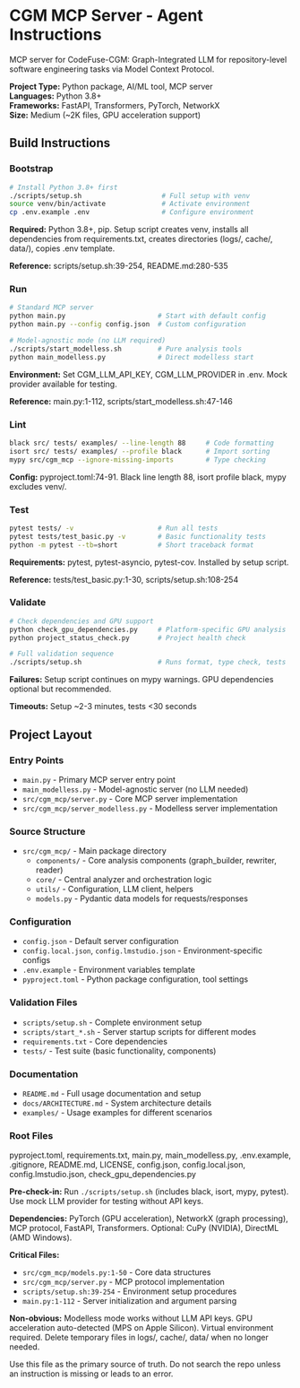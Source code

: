 # CGM MCP Server - Agent Instructions

MCP server for CodeFuse-CGM: Graph-Integrated LLM for repository-level software engineering tasks via Model Context Protocol.

**Project Type:** Python package, AI/ML tool, MCP server  
**Languages:** Python 3.8+  
**Frameworks:** FastAPI, Transformers, PyTorch, NetworkX  
**Size:** Medium (~2K files, GPU acceleration support)

## Build Instructions

### Bootstrap
```bash
# Install Python 3.8+ first
./scripts/setup.sh                    # Full setup with venv
source venv/bin/activate              # Activate environment  
cp .env.example .env                  # Configure environment
```

**Required:** Python 3.8+, pip. Setup script creates venv, installs all dependencies from requirements.txt, creates directories (logs/, cache/, data/), copies .env template.

**Reference:** scripts/setup.sh:39-254, README.md:280-535

### Run
```bash
# Standard MCP server
python main.py                       # Start with default config
python main.py --config config.json  # Custom configuration

# Model-agnostic mode (no LLM required)
./scripts/start_modelless.sh         # Pure analysis tools
python main_modelless.py             # Direct modelless start
```

**Environment:** Set CGM_LLM_API_KEY, CGM_LLM_PROVIDER in .env. Mock provider available for testing.

**Reference:** main.py:1-112, scripts/start_modelless.sh:47-146

### Lint
```bash
black src/ tests/ examples/ --line-length 88     # Code formatting
isort src/ tests/ examples/ --profile black      # Import sorting
mypy src/cgm_mcp --ignore-missing-imports        # Type checking
```

**Config:** pyproject.toml:74-91. Black line length 88, isort profile black, mypy excludes venv/.

### Test
```bash
pytest tests/ -v                     # Run all tests
pytest tests/test_basic.py -v        # Basic functionality tests
python -m pytest --tb=short          # Short traceback format
```

**Requirements:** pytest, pytest-asyncio, pytest-cov. Installed by setup script.

**Reference:** tests/test_basic.py:1-30, scripts/setup.sh:108-254

### Validate
```bash
# Check dependencies and GPU support
python check_gpu_dependencies.py     # Platform-specific GPU analysis
python project_status_check.py       # Project health check

# Full validation sequence
./scripts/setup.sh                   # Runs format, type check, tests
```

**Failures:** Setup script continues on mypy warnings. GPU dependencies optional but recommended.

**Timeouts:** Setup ~2-3 minutes, tests <30 seconds

## Project Layout

### Entry Points
- `main.py` - Primary MCP server entry point
- `main_modelless.py` - Model-agnostic server (no LLM needed)
- `src/cgm_mcp/server.py` - Core MCP server implementation
- `src/cgm_mcp/server_modelless.py` - Modelless server implementation

### Source Structure
- `src/cgm_mcp/` - Main package directory
  - `components/` - Core analysis components (graph_builder, rewriter, reader)
  - `core/` - Central analyzer and orchestration logic
  - `utils/` - Configuration, LLM client, helpers
  - `models.py` - Pydantic data models for requests/responses

### Configuration
- `config.json` - Default server configuration
- `config.local.json`, `config.lmstudio.json` - Environment-specific configs
- `.env.example` - Environment variables template
- `pyproject.toml` - Python package configuration, tool settings

### Validation Files
- `scripts/setup.sh` - Complete environment setup
- `scripts/start_*.sh` - Server startup scripts for different modes
- `requirements.txt` - Core dependencies
- `tests/` - Test suite (basic functionality, components)

### Documentation
- `README.md` - Full usage documentation and setup
- `docs/ARCHITECTURE.md` - System architecture details
- `examples/` - Usage examples for different scenarios

### Root Files
pyproject.toml, requirements.txt, main.py, main_modelless.py, .env.example, .gitignore, README.md, LICENSE, config.json, config.local.json, config.lmstudio.json, check_gpu_dependencies.py

**Pre-check-in:** Run `./scripts/setup.sh` (includes black, isort, mypy, pytest). Use mock LLM provider for testing without API keys.

**Dependencies:** PyTorch (GPU acceleration), NetworkX (graph processing), MCP protocol, FastAPI, Transformers. Optional: CuPy (NVIDIA), DirectML (AMD Windows).

**Critical Files:**
- `src/cgm_mcp/models.py:1-50` - Core data structures
- `src/cgm_mcp/server.py` - MCP protocol implementation  
- `scripts/setup.sh:39-254` - Environment setup procedures
- `main.py:1-112` - Server initialization and argument parsing

**Non-obvious:** Modelless mode works without LLM API keys. GPU acceleration auto-detected (MPS on Apple Silicon). Virtual environment required. Delete temporary files in logs/, cache/, data/ when no longer needed.

Use this file as the primary source of truth. Do not search the repo unless an instruction is missing or leads to an error.